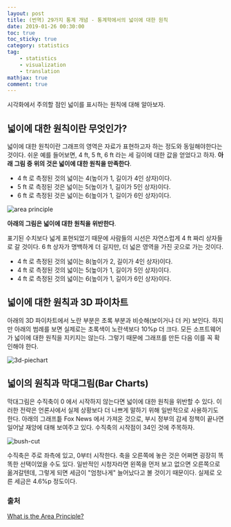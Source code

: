 ```yaml
---
layout: post
title: (번역) 29가지 통계 개념 - 통계학에서의 넓이에 대한 원칙
date: 2019-01-26 00:30:00
toc: true
toc_sticky: true
category: statistics
tag:
    - statistics
    - visualization
    - translation
mathjax: true
comment: true
---
```


시각화에서 주의할 점인 넓이를 표시하는 원칙에 대해 알아보자.

## 넓이에 대한 원칙이란 무엇인가?

넓이에 대한 원칙이란 그래프의 영역은 자료가 표현하고자 하는 정도와 동일해야한다는 것이다.
쉬운 예를 들어보면, 4 ft, 5 ft, 6 ft 라는 세 길이에 대한 값을 얻었다고 하자.
**아래 그림 중 위의 것은 넓이에 대한 원칙을 만족한다**.

* 4 ft 로 측정된 것의 넓이는 4(높이가 1, 길이가 4인 상자)이다.
* 5 ft 로 측정된 것은 넓이는 5(높이가 1, 길이가 5인 상자)이다.
* 6 ft 로 측정된 것은 넓이는 6(높이가 1, 길이가 6인 상자)이다.

![area principle](https://www.statisticshowto.datasciencecentral.com/wp-content/uploads/2015/08/area-principal.png)

**아래의 그림은 넓이에 대한 원칙을 위반한다**.

표기된 수치보다 넓게 표현되었기 때문에 사람들의 시선은 자연스럽게 4 ft 짜리 상자들로 갈 것이다.
6 ft 상자가 명백하게 더 길지만, 더 넓은 영역을 가진 곳으로 가는 것이다.

* 4 ft 로 측정된 것의 넓이는 8(높이가 2, 길이가 4인 상자)이다.
* 4 ft 로 측정된 것의 넓이는 5(높이가 1, 길이가 5인 상자)이다.
* 4 ft 로 측정된 것의 넓이는 6(높이가 1, 길이가 6인 상자)이다.

## 넓이에 대한 원칙과 3D 파이차트

아래의 3D 파이차트에서 노란 부분은 초록 부분과 비슷해(보이거나 더 커) 보인다.
하지만 아래의 범례를 보면 실제로는 초록색이 노란색보다 10%p 더 크다.
모든 소프트웨어가 넓이에 대한 원칙을 지키지는 않는다.
그렇기 때문에 그래프를 만든 다음 이를 꼭 확인해야 한다.

![3d-piechart](https://www.statisticshowto.datasciencecentral.com/wp-content/uploads/2015/08/area-principle-300x229.png)

## 넓이의 원칙과 막대그림(Bar Charts)

막대그림은 수직축이 0 에서 시작하지 않는다면 넓이에 대한 원칙을 위반할 수 있다.
이러한 전략은 언론사에서 실제 상황보다 더 나쁘게 말하기 위해 일반적으로 사용하기도 한다.
아래의 그래프틑 Fox News 에서 가져온 것으로, 부시 정부의 감세 정책이 끝나면 일어날 재앙에 대해 보여주고 있다.
수직축의 시작점이 34인 것에 주목하자.

![bush-cut](https://www.statisticshowto.datasciencecentral.com/wp-content/uploads/2014/01/Bush_cuts2-300x221.png)

수직축은 주로 좌측에 있고, 0부터 시작한다.
축을 오른쪽에 놓은 것은 어쩌면 굉장히 똑똑한 선택이었을 수도 있다.
일반적인 시청자라면 왼쪽을 먼저 보고 없으면 오른쪽으로 옮겨갈텐데,
그렇게 되면 세금이 "엄청나게" 늘어났다고 볼 것이기 때문이다.
실제로 오른 세금은 4.6%p 정도이다.

### 출처

[What is the Area Principle?](https://www.statisticshowto.datasciencecentral.com/area-principle-in-statistics/)
